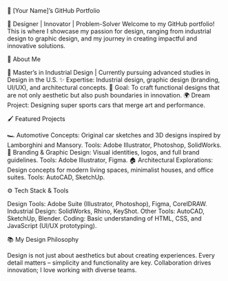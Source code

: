 🚀 [Your Name]’s GitHub Portfolio

🎨 Designer | Innovator | Problem-Solver
Welcome to my GitHub portfolio! This is where I showcase my passion for design, ranging from industrial design to graphic design, and my journey in creating impactful and innovative solutions.

🌟 About Me

📐 Master’s in Industrial Design | Currently pursuing advanced studies in Design in the U.S.
✨ Expertise: Industrial design, graphic design (branding, UI/UX), and architectural concepts.
🎯 Goal: To craft functional designs that are not only aesthetic but also push boundaries in innovation.
🌍 Dream Project: Designing super sports cars that merge art and performance.

🖌️ Featured Projects

🏎️ Automotive Concepts: Original car sketches and 3D designs inspired by Lamborghini and Mansory. Tools: Adobe Illustrator, Photoshop, SolidWorks.
🎨 Branding & Graphic Design: Visual identities, logos, and full brand guidelines. Tools: Adobe Illustrator, Figma.
🏠 Architectural Explorations: Design concepts for modern living spaces, minimalist houses, and office suites. Tools: AutoCAD, SketchUp.

⚙️ Tech Stack & Tools

Design Tools: Adobe Suite (Illustrator, Photoshop), Figma, CorelDRAW.
Industrial Design: SolidWorks, Rhino, KeyShot.
Other Tools: AutoCAD, SketchUp, Blender.
Coding: Basic understanding of HTML, CSS, and JavaScript (UI/UX prototyping).

📚 My Design Philosophy

Design is not just about aesthetics but about creating experiences. Every detail matters – simplicity and functionality are key. Collaboration drives innovation; I love working with diverse teams.
